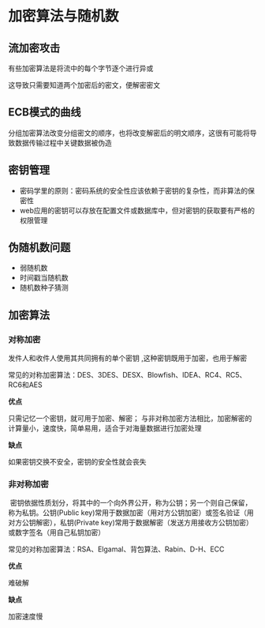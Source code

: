 # 加密算法与随机数

## 流加密攻击

有些加密算法是将流中的每个字节逐个进行异或

这导致只需要知道两个加密后的密文，便解密密文

## ECB模式的曲线

分组加密算法改变分组密文的顺序，也将改变解密后的明文顺序，这很有可能将导致数据传输过程中关键数据被伪造

## 密钥管理

- 密码学里的原则：密码系统的安全性应该依赖于密钥的复杂性，而非算法的保密性
- web应用的密钥可以存放在配置文件或数据库中，但对密钥的获取要有严格的权限管理

## 伪随机数问题

- 弱随机数
- 时间戳当随机数
- 随机数种子猜测

## 加密算法

### 对称加密

发件人和收件人使用其共同拥有的单个密钥 ,这种密钥既用于加密，也用于解密

常见的对称加密算法：DES、3DES、DESX、Blowfish、IDEA、RC4、RC5、RC6和AES

**优点**

只需记忆一个密钥，就可用于加密、解密； 与非对称加密方法相比，加密解密的计算量小，速度快，简单易用，适合于对海量数据进行加密处理

**缺点**

如果密钥交换不安全，密钥的安全性就会丧失

### 非对称加密

 密钥依据性质划分，将其中的一个向外界公开，称为公钥；另一个则自己保留，称为私钥。公钥(Public key)常用于数据加密（用对方公钥加密）或签名验证（用对方公钥解密），私钥(Private key)常用于数据解密（发送方用接收方公钥加密）或数字签名（用自己私钥加密）

常见的对称加密算法：RSA、Elgamal、背包算法、Rabin、D-H、ECC

**优点**

难破解

**缺点**

加密速度慢